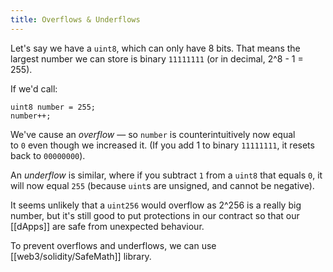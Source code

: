 ```yaml
---
title: Overflows & Underflows
---
```


Let's say we have a `uint8`, which can only have 8 bits. That means the largest number we can store is binary `11111111` (or in decimal, 2^8 - 1 = 255).

If we'd call:

```
uint8 number = 255;
number++;
```

We've cause an _overflow_ — so `number` is counterintuitively now equal to `0` even though we increased it. (If you add 1 to binary `11111111`, it resets back to `00000000`).

An _underflow_ is similar, where if you subtract `1` from a `uint8` that equals `0`, it will now equal `255` (because `uint`s are unsigned, and cannot be negative).

It seems unlikely that a `uint256` would overflow as 2^256 is a really big number, but it's still good to put protections in our contract so that our [[dApps]] are safe from unexpected behaviour.

To prevent overflows and underflows, we can use [[web3/solidity/SafeMath]] library.
